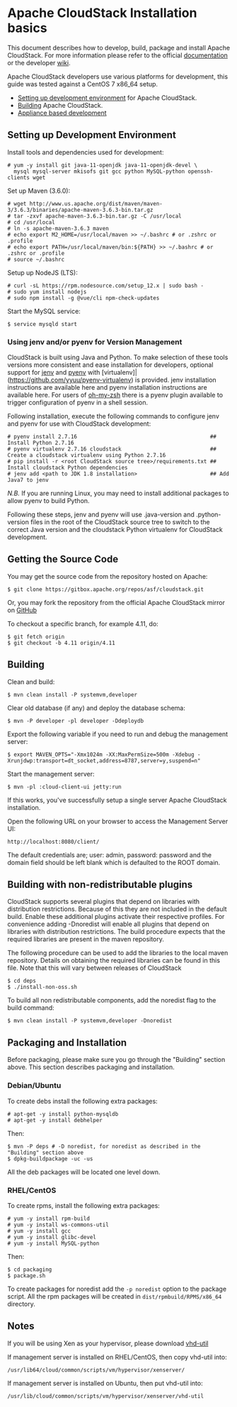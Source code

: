 # Apache CloudStack Installation basics

This document describes how to develop, build, package and install Apache
CloudStack. For more information please refer to the official [documentation](http://docs.cloudstack.apache.org)
or the developer [wiki](https://cwiki.apache.org/confluence/display/CLOUDSTACK/Home).

Apache CloudStack developers use various platforms for development, this guide
was tested against a CentOS 7 x86_64 setup.

* [Setting up development environment](https://cwiki.apache.org/confluence/display/CLOUDSTACK/Setting+up+CloudStack+Development+Environment) for Apache CloudStack.
* [Building](https://cwiki.apache.org/confluence/display/CLOUDSTACK/How+to+build+CloudStack) Apache CloudStack.
* [Appliance based development](https://github.com/rhtyd/monkeybox)

## Setting up Development Environment

Install tools and dependencies used for development:

    # yum -y install git java-11-openjdk java-11-openjdk-devel \
      mysql mysql-server mkisofs git gcc python MySQL-python openssh-clients wget

Set up Maven (3.6.0):

    # wget http://www.us.apache.org/dist/maven/maven-3/3.6.3/binaries/apache-maven-3.6.3-bin.tar.gz
    # tar -zxvf apache-maven-3.6.3-bin.tar.gz -C /usr/local
    # cd /usr/local
    # ln -s apache-maven-3.6.3 maven
    # echo export M2_HOME=/usr/local/maven >> ~/.bashrc # or .zshrc or .profile
    # echo export PATH=/usr/local/maven/bin:${PATH} >> ~/.bashrc # or .zshrc or .profile
    # source ~/.bashrc

Setup up NodeJS (LTS):

    # curl -sL https://rpm.nodesource.com/setup_12.x | sudo bash -
    # sudo yum install nodejs
    # sudo npm install -g @vue/cli npm-check-updates

Start the MySQL service:

    $ service mysqld start

### Using jenv and/or pyenv for Version Management

CloudStack is built using Java and Python.  To make selection of these tools versions more consistent and ease installation for developers, optional support for [jenv](http://www.jenv.be/) and [pyenv](https://github.com/yyuu/pyenv) with [virtualenv]|(https://github.com/yyuu/pyenv-virtualenv) is provided.  jenv installation instructions are available here and pyenv installation instructions are available here.  For users of [oh-my-zsh](http://ohmyz.sh/) there is a pyenv plugin available to trigger configuration of pyenv in a shell session.

Following installation, execute the following commands to configure jenv and pyenv for use with CloudStack development:

    # pyenv install 2.7.16                                          ## Install Python 2.7.16
    # pyenv virtualenv 2.7.16 cloudstack                            ## Create a cloudstack virtualenv using Python 2.7.16
    # pip install -r <root CloudStack source tree>/requirements.txt ## Install cloudstack Python dependencies
    # jenv add <path to JDK 1.8 installation>                       ## Add Java7 to jenv

*N.B.* If you are running Linux, you may need to install additional packages to allow pyenv to build Python.

Following these steps, jenv and pyenv will use .java-version and .python-version files in the root of the CloudStack source tree to switch to the correct Java version and the cloudstack Python virtualenv for CloudStack development.

## Getting the Source Code

You may get the source code from the repository hosted on Apache:

    $ git clone https://gitbox.apache.org/repos/asf/cloudstack.git

Or, you may fork the repository from the official Apache CloudStack mirror on [GitHub](https://github.com/apache/cloudstack)

To checkout a specific branch, for example 4.11, do:

    $ git fetch origin
    $ git checkout -b 4.11 origin/4.11

## Building

Clean and build:

    $ mvn clean install -P systemvm,developer

Clear old database (if any) and deploy the database schema:

    $ mvn -P developer -pl developer -Ddeploydb

Export the following variable if you need to run and debug the management server:

    $ export MAVEN_OPTS="-Xmx1024m -XX:MaxPermSize=500m -Xdebug -Xrunjdwp:transport=dt_socket,address=8787,server=y,suspend=n"

Start the management server:

    $ mvn -pl :cloud-client-ui jetty:run

If this works, you've successfully setup a single server Apache CloudStack installation.

Open the following URL on your browser to access the Management Server UI:

    http://localhost:8080/client/

The default credentials are; user: admin, password: password and the domain
field should be left blank which is defaulted to the ROOT domain.

## Building with non-redistributable plugins

CloudStack supports several plugins that depend on libraries with distribution restrictions.
Because of this they are not included in the default build. Enable these additional plugins
activate their respective profiles. For convenience adding -Dnoredist will enable all plugins
that depend on libraries with distribution restrictions. The build procedure expects that the
required libraries are present in the maven repository.

The following procedure can be used to add the libraries to the local maven repository. Details
on obtaining the required libraries can be found in this file. Note that this will vary between
releases of CloudStack

    $ cd deps
    $ ./install-non-oss.sh

To build all non redistributable components, add the noredist flag to the build command:

    $ mvn clean install -P systemvm,developer -Dnoredist

## Packaging and Installation

Before packaging, please make sure you go through the "Building" section above. This section describes packaging and installation.

### Debian/Ubuntu

To create debs install the following extra packages:

    # apt-get -y install python-mysqldb
    # apt-get -y install debhelper

Then:

    $ mvn -P deps # -D noredist, for noredist as described in the "Building" section above
    $ dpkg-buildpackage -uc -us

All the deb packages will be located one level down.

### RHEL/CentOS

To create rpms, install the following extra packages:

    # yum -y install rpm-build
    # yum -y install ws-commons-util
    # yum -y install gcc
    # yum -y install glibc-devel
    # yum -y install MySQL-python

Then:

    $ cd packaging
    $ package.sh

To create packages for noredist add the `-p noredist` option to the package script.
All the rpm packages will be created in `dist/rpmbuild/RPMS/x86_64` directory.

## Notes

If you will be using Xen as your hypervisor, please download [vhd-util](http://download.cloudstack.org/tools/vhd-util)

If management server is installed on RHEL/CentOS, then copy vhd-util into:

    /usr/lib64/cloud/common/scripts/vm/hypervisor/xenserver/

If management server is installed on Ubuntu, then put vhd-util into:

    /usr/lib/cloud/common/scripts/vm/hypervisor/xenserver/vhd-util
